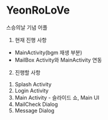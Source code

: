 # YeonRoLoVe
스승의날 기념 어플
1. 현재 진행 사항
 - MainActivity(bgm 재생 부분)
 - MailBox Activity와 MainActivity 연동
 
2. 진행할 사항
 1) Splash Activity
 2) Login Activity
 3) Main Activity - 슬라이드 쇼, Main UI
 4) MailCheck Dialog
 5) Message Dialog 
